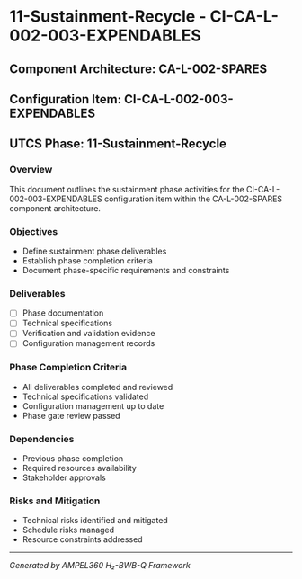# 11-Sustainment-Recycle - CI-CA-L-002-003-EXPENDABLES

## Component Architecture: CA-L-002-SPARES
## Configuration Item: CI-CA-L-002-003-EXPENDABLES
## UTCS Phase: 11-Sustainment-Recycle

### Overview
This document outlines the sustainment phase activities for the CI-CA-L-002-003-EXPENDABLES configuration item within the CA-L-002-SPARES component architecture.

### Objectives
- Define sustainment phase deliverables
- Establish phase completion criteria
- Document phase-specific requirements and constraints

### Deliverables
- [ ] Phase documentation
- [ ] Technical specifications
- [ ] Verification and validation evidence
- [ ] Configuration management records

### Phase Completion Criteria
- All deliverables completed and reviewed
- Technical specifications validated
- Configuration management up to date
- Phase gate review passed

### Dependencies
- Previous phase completion
- Required resources availability
- Stakeholder approvals

### Risks and Mitigation
- Technical risks identified and mitigated
- Schedule risks managed
- Resource constraints addressed

---
*Generated by AMPEL360 H₂-BWB-Q Framework*
